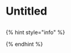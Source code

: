 # Untitled

##

{% hint style="info" %}

{% endhint %}

```javascript
```

##

```javascript
```

##

```javascript
```

